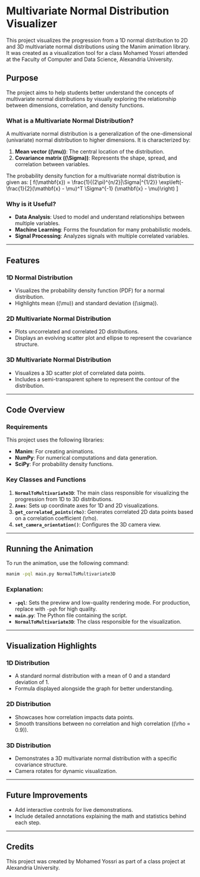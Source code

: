 # Multivariate Normal Distribution Visualizer

This project visualizes the progression from a 1D normal distribution to 2D and 3D multivariate normal distributions using the Manim animation library. It was created as a visualization tool for a class Mohamed Yossri attended at the Faculty of Computer and Data Science, Alexandria University.

## Purpose
The project aims to help students better understand the concepts of multivariate normal distributions by visually exploring the relationship between dimensions, correlation, and density functions.

### What is a Multivariate Normal Distribution?
A multivariate normal distribution is a generalization of the one-dimensional (univariate) normal distribution to higher dimensions. It is characterized by:

1. **Mean vector (\(\mu\))**: The central location of the distribution.
2. **Covariance matrix (\(\Sigma\))**: Represents the shape, spread, and correlation between variables.

The probability density function for a multivariate normal distribution is given as:
\[
    f(\mathbf{x}) = \frac{1}{(2\pi)^{n/2}|\Sigma|^{1/2}} \exp\left(-\frac{1}{2}(\mathbf{x} - \mu)^T \Sigma^{-1} (\mathbf{x} - \mu)\right)
\]

### Why is it Useful?
- **Data Analysis**: Used to model and understand relationships between multiple variables.
- **Machine Learning**: Forms the foundation for many probabilistic models.
- **Signal Processing**: Analyzes signals with multiple correlated variables.

---

## Features

### 1D Normal Distribution
- Visualizes the probability density function (PDF) for a normal distribution.
- Highlights mean (\(\mu\)) and standard deviation (\(\sigma\)).

### 2D Multivariate Normal Distribution
- Plots uncorrelated and correlated 2D distributions.
- Displays an evolving scatter plot and ellipse to represent the covariance structure.

### 3D Multivariate Normal Distribution
- Visualizes a 3D scatter plot of correlated data points.
- Includes a semi-transparent sphere to represent the contour of the distribution.

---

## Code Overview

### Requirements
This project uses the following libraries:
- **Manim**: For creating animations.
- **NumPy**: For numerical computations and data generation.
- **SciPy**: For probability density functions.

### Key Classes and Functions
1. **`NormalToMultivariate3D`**: The main class responsible for visualizing the progression from 1D to 3D distributions.
2. **`Axes`**: Sets up coordinate axes for 1D and 2D visualizations.
3. **`get_correlated_points(rho)`**: Generates correlated 2D data points based on a correlation coefficient \(\rho\).
4. **`set_camera_orientation()`**: Configures the 3D camera view.

---

## Running the Animation

To run the animation, use the following command:
```bash
manim -pql main.py NormalToMultivariate3D
```
### Explanation:
- **`-pql`**: Sets the preview and low-quality rendering mode. For production, replace with `-pqh` for high quality.
- **`main.py`**: The Python file containing the script.
- **`NormalToMultivariate3D`**: The class responsible for the visualization.

---

## Visualization Highlights
### 1D Distribution
- A standard normal distribution with a mean of 0 and a standard deviation of 1.
- Formula displayed alongside the graph for better understanding.

### 2D Distribution
- Showcases how correlation impacts data points.
- Smooth transitions between no correlation and high correlation (\(\rho = 0.9\)).

### 3D Distribution
- Demonstrates a 3D multivariate normal distribution with a specific covariance structure.
- Camera rotates for dynamic visualization.

---

## Future Improvements
- Add interactive controls for live demonstrations.
- Include detailed annotations explaining the math and statistics behind each step.

---

## Credits
This project was created by Mohamed Yossri as part of a class project at Alexandria University.
